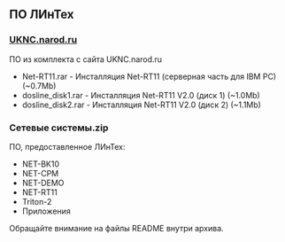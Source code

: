 ## ПО ЛИнТех

### [UKNC.narod.ru](http://uknc.narod.ru/Net-RT11/index.htm)
ПО из комплекта с сайта UKNC.narod.ru
- Net-RT11.rar - Инсталляция Net-RT11 (серверная часть для IBM PC) (~0.7Mb)
- dosline_disk1.rar - Инсталляция Net-RT11 V2.0 (диск 1) (~1.0Mb)
- dosline_disk2.rar - Инсталляция Net-RT11 V2.0 (диск 2) (~1.1Mb)

### Сетевые системы.zip
ПО, предоставленное ЛИнТех:
- NET-BK10
- NET-CPM
- NET-DEMO
- NET-RT11
- Triton-2
- Приложения

Обращайте внимание на файлы README внутри архива.